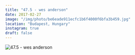 ```yaml
---
title: "47.5 - wes anderson"
date: 2017-02-27
image: "/img/photo/be6eade911ecfc1b6f4000f6bfa3b459.jpg"
location: "Budapest, Hungary"
instagram: true
draft: false
---
```


![47.5 - wes anderson](/img/photo/be6eade911ecfc1b6f4000f6bfa3b459.jpg)
